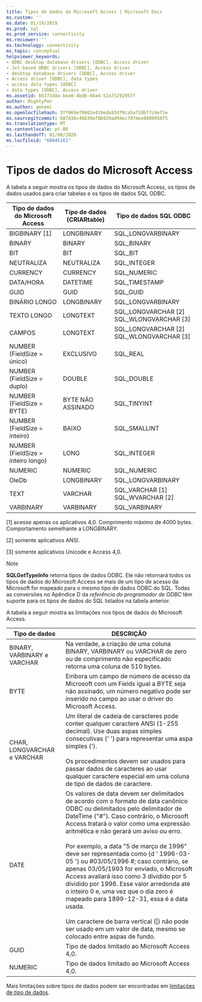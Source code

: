 ```yaml
---
title: Tipos de dados do Microsoft Access | Microsoft Docs
ms.custom: ''
ms.date: 01/19/2019
ms.prod: sql
ms.prod_service: connectivity
ms.reviewer: ''
ms.technology: connectivity
ms.topic: conceptual
helpviewer_keywords:
- ODBC desktop database drivers [ODBC], Access driver
- Jet-based ODBC drivers [ODBC], Access driver
- desktop database drivers [ODBC], Access driver
- Access driver [ODBC], data types
- access data types [ODBC]
- data types [ODBC], Access driver
ms.assetid: b537348a-bea0-4bd6-84a4-52a75292957f
author: MightyPen
ms.author: genemi
ms.openlocfilehash: 3ff069ef0602e419eda93df0ca5a72dbf7c8ef1e
ms.sourcegitcommit: b87d36c46b39af8b929ad94ec707dee8800950f5
ms.translationtype: MT
ms.contentlocale: pt-BR
ms.lasthandoff: 02/08/2020
ms.locfileid: "68045161"
---
```

# <a name="microsoft-access-data-types"></a>Tipos de dados do Microsoft Access
A tabela a seguir mostra os tipos de dados do Microsoft Access, os tipos de dados usados para criar tabelas e os tipos de dados SQL ODBC.  
  
|Tipo de dados do Microsoft Access|Tipo de dados (CRIARtable)|Tipo de dados SQL ODBC|  
|--------------------------------|-------------------------------|------------------------|  
|BIGBINARY [1]|LONGBINARY|SQL_LONGVARBINARY|  
|BINARY|BINARY|SQL_BINARY|  
|BIT|BIT|SQL_BIT|  
|NEUTRALIZA|NEUTRALIZA|SQL_INTEGER|  
|CURRENCY|CURRENCY|SQL_NUMERIC|  
|DATA/HORA|DATETIME|SQL_TIMESTAMP|  
|GUID|GUID|SQL_GUID|  
|BINÁRIO LONGO|LONGBINARY|SQL_LONGVARBINARY|  
|TEXTO LONGO|LONGTEXT|SQL_LONGVARCHAR [2] SQL_WLONGVARCHAR [3]|  
|CAMPOS|LONGTEXT|SQL_LONGVARCHAR [2] SQL_WLONGVARCHAR [3]|  
|NUMBER (FieldSize = único)|EXCLUSIVO|SQL_REAL|  
|NUMBER (FieldSize = duplo)|DOUBLE|SQL_DOUBLE|  
|NUMBER (FieldSize = BYTE)|BYTE NÃO ASSINADO|SQL_TINYINT|  
|NUMBER (FieldSize = inteiro)|BAIXO|SQL_SMALLINT|  
|NUMBER (FieldSize = inteiro longo)|LONG|SQL_INTEGER|  
|NUMERIC|NUMERIC|SQL_NUMERIC|  
|OleDb|LONGBINARY|SQL_LONGVARBINARY|  
|TEXT|VARCHAR|SQL_VARCHAR [1] SQL_WVARCHAR [2]|  
|VARBINARY|VARBINARY|SQL_VARBINARY|  
  
 [1] acesse apenas os aplicativos 4,0. Comprimento máximo de 4000 bytes. Comportamento semelhante a LONGBINARY.  
  
 [2] somente aplicativos ANSI.  
  
 [3] somente aplicativos Unicode e Access 4,0.  
  
> [!NOTE]  
>  **SQLGetTypeInfo** retorna tipos de dados ODBC. Ele não retornará todos os tipos de dados do Microsoft Access se mais de um tipo de acesso da Microsoft for mapeado para o mesmo tipo de dados ODBC do SQL. Todas as conversões no Apêndice D da *referência do programador de ODBC* têm suporte para os tipos de dados do SQL listados na tabela anterior.  
  
 A tabela a seguir mostra as limitações nos tipos de dados do Microsoft Access.  
  
|Tipo de dados|DESCRIÇÃO|  
|---------------|-----------------|  
|BINARY, VARBINARY e VARCHAR|Na verdade, a criação de uma coluna BINARY, VARBINARY ou VARCHAR de zero ou de comprimento não especificado retorna uma coluna de 510 bytes.|  
|BYTE|Embora um campo de número de acesso da Microsoft com um Fields igual a BYTE seja não assinado, um número negativo pode ser inserido no campo ao usar o driver do Microsoft Access.|  
|CHAR, LONGVARCHAR e VARCHAR|Um literal de cadeia de caracteres pode conter qualquer caractere ANSI (1-255 decimal). Use duas aspas simples consecutivas (' ') para representar uma aspa simples (').<br /><br /> Os procedimentos devem ser usados para passar dados de caracteres ao usar qualquer caractere especial em uma coluna de tipo de dados de caractere.|  
|DATE|Os valores de data devem ser delimitados de acordo com o formato de data canônico ODBC ou delimitados pelo delimitador de DateTime ("#"). Caso contrário, o Microsoft Access tratará o valor como uma expressão aritmética e não gerará um aviso ou erro.<br /><br /> Por exemplo, a data "5 de março de 1996" deve ser representada como {d ' 1996-03-05 '} ou #03/05/1996 #; caso contrário, se apenas 03/05/1993 for enviado, o Microsoft Access avaliará isso como 3 dividido por 5 dividido por 1996. Esse valor arredonda até o inteiro 0 e, uma vez que o dia zero é mapeado para 1899-12-31, essa é a data usada.<br /><br /> Um caractere de barra vertical (&#124;) não pode ser usado em um valor de data, mesmo se colocado entre aspas de fundo.|  
|GUID|Tipo de dados limitado ao Microsoft Access 4,0.|  
|NUMERIC|Tipo de dados limitado ao Microsoft Access 4,0.|  
  
 Mais limitações sobre tipos de dados podem ser encontradas em [limitações de tipo de dados](../../odbc/microsoft/data-type-limitations.md).
